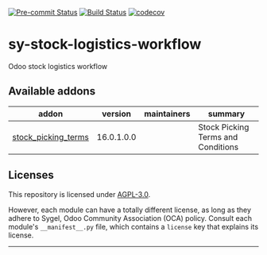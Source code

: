 
<!-- /!\ Non OCA Context : Set here the badge of your runbot / runboat instance. -->
[![Pre-commit Status](https://github.com/sygel-technology/sy-stock-logistics-workflow/actions/workflows/pre-commit.yml/badge.svg?branch=16.0)](https://github.com/sygel-technology/sy-stock-logistics-workflow/actions/workflows/pre-commit.yml?query=branch%3A16.0)
[![Build Status](https://github.com/sygel-technology/sy-stock-logistics-workflow/actions/workflows/test.yml/badge.svg?branch=16.0)](https://github.com/sygel-technology/sy-stock-logistics-workflow/actions/workflows/test.yml?query=branch%3A16.0)
[![codecov](https://codecov.io/gh/sygel-technology/sy-stock-logistics-workflow/branch/16.0/graph/badge.svg)](https://codecov.io/gh/sygel-technology/sy-stock-logistics-workflow)
<!-- /!\ Non OCA Context : Set here the badge of your translation instance. -->

<!-- /!\ do not modify above this line -->

# sy-stock-logistics-workflow

Odoo stock logistics workflow

<!-- /!\ do not modify below this line -->

<!-- prettier-ignore-start -->

[//]: # (addons)

Available addons
----------------
addon | version | maintainers | summary
--- | --- | --- | ---
[stock_picking_terms](stock_picking_terms/) | 16.0.1.0.0 |  | Stock Picking Terms and Conditions

[//]: # (end addons)

<!-- prettier-ignore-end -->

## Licenses

This repository is licensed under [AGPL-3.0](LICENSE).

However, each module can have a totally different license, as long as they adhere to Sygel, Odoo Community Association (OCA)
policy. Consult each module's `__manifest__.py` file, which contains a `license` key
that explains its license.

----
<!-- /!\ Non OCA Context : Set here the full description of your organization. -->
